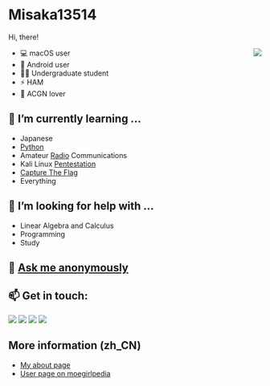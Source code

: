 # Misaka13514

Hi, there!

<img align="right" src="https://github-readme-stats.vercel.app/api?username=Misaka13514&show_icons=true&hide_border=true&icon_color=586069&title_color=a0a9af">

- 💻 macOS user
- 📱 Android user
- 👨‍🎓 Undergraduate student
- ⚡️ HAM
- 💞 ACGN lover

## 🌱 I’m currently learning ...
  - Japanese
  - [Python](https://github.com/topics/python)
  - Amateur [Radio](https://github.com/topics/radio) Communications
  - Kali Linux [Pentestation](https://github.com/topics/pentestation)
  - [Capture The Flag](https://github.com/topics/ctf)
  - Everything
## 🤔 I’m looking for help with ...
  - Linear Algebra and Calculus
  - Programming
  - Study
## 💬 [Ask me anonymously](https://www.popiask.cn/kkdk34ca)
## 📫 Get in touch:
  [![](https://img.shields.io/badge/-@Misaka_0x34ca-1ca0f1?style=flat-square&labelColor=1ca0f1&logo=twitter&logoColor=white)](https://twitter.com/Misaka_0x34ca) [![](https://img.shields.io/badge/-https://moeneko.xyz-0e83cd?style=flat-square&logo=Blogger&logoColor=fff)](https://moeneko.xyz) [![](https://img.shields.io/badge/-@Misaka_0x34ca-3db6f1?style=flat-square&logo=Telegram&logoColor=2ca5e0)](https://t.me/Misaka_0x34ca) [![](https://img.shields.io/keybase/pgp/Misaka13514?style=flat-square)](https://keybase.io/misaka13514/pgp_keys.asc?fingerprint=ab5cd3c77bc25f512fedb86126d4961cab312a83)

## More information (zh_CN)
  - [My about page](https://i.moeneko.xyz)
  - [User page on moegirlpedia](https://zh.moegirl.org/User:%E6%AC%A0%E9%99%A5%E9%9B%BB%E6%B0%97)

